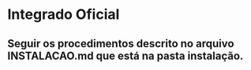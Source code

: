 # Integrado Oficial


## Seguir os procedimentos descrito no arquivo INSTALACAO.md que está na pasta instalação.






